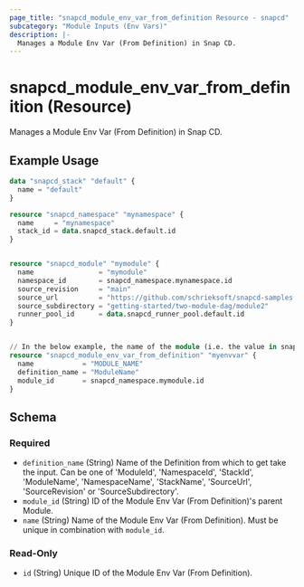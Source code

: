 ```yaml
---
page_title: "snapcd_module_env_var_from_definition Resource - snapcd"
subcategory: "Module Inputs (Env Vars)"
description: |-
  Manages a Module Env Var (From Definition) in Snap CD.
---
```


# snapcd_module_env_var_from_definition (Resource)

Manages a Module Env Var (From Definition) in Snap CD.


## Example Usage

```terraform
data "snapcd_stack" "default" {
  name = "default"
}

resource "snapcd_namespace" "mynamespace" {
  name     = "mynamespace"
  stack_id = data.snapcd_stack.default.id
}


resource "snapcd_module" "mymodule" {
  name                = "mymodule"
  namespace_id        = snapcd_namespace.mynamespace.id
  source_revision     = "main"
  source_url          = "https://github.com/schrieksoft/snapcd-samples.git"
  source_subdirectory = "getting-started/two-module-dag/module2"
  runner_pool_id      = data.snapcd_runner_pool.default.id
}


// In the below example, the name of the module (i.e. the value in snapcd_module.mymodule.name) will be bound to the "SNAPCD_ENV_MODULE_NAME" environment variable when this module executes on the Runner.
resource "snapcd_module_env_var_from_definition" "myenvvar" {
  name            = "MODULE_NAME"
  definition_name = "ModuleName"
  module_id       = snapcd_namespace.mymodule.id
}
```

<!-- schema generated by tfplugindocs -->
## Schema

### Required

- `definition_name` (String) Name of the Definition from which to get take the input. Can be one of 'ModuleId', 'NamespaceId', 'StackId', 'ModuleName', 'NamespaceName', 'StackName', 'SourceUrl', 'SourceRevision' or 'SourceSubdirectory'.
- `module_id` (String) ID of the Module Env Var (From Definition)'s parent Module.
- `name` (String) Name of the Module Env Var (From Definition).  Must be unique in combination with `module_id`.

### Read-Only

- `id` (String) Unique ID of the Module Env Var (From Definition).
